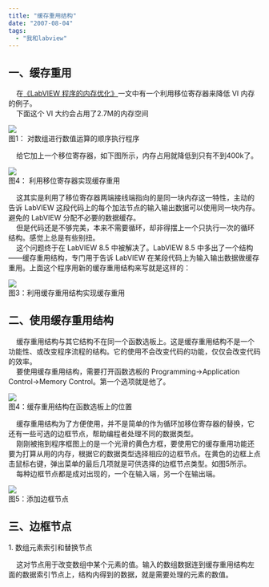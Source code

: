 ```yaml
---
title: "缓存重用结构"
date: "2007-08-04"
tags: 
  - "我和labview"
---
```


## 一、缓存重用  

    在[《LabVIEW 程序的内存优化》](http://ruanqizhen.spaces.live.com/blog/cns!5852D4F797C53FB6!1493.entry)一文中有一个利用移位寄存器来降低 VI 内存的例子。  
    下面这个 VI 大约会占用了2.7M的内存空间  

![](http://tkfiles.storage.msn.com/x1pnp_rgmi5o50VQfbvYrXGFUoFuDKMDbb-RmGXGApk75cE1A9d7GD81GDJolUGthur9KQ6TdAF7eh-JrBZbGHgEUGTZdkgfBgPwTgnVtQE0y0EJvJYbJ1zHGek3uWtHlM9Aa0AhTlhZa0)  
图1： 对数组进行数值运算的顺序执行程序

    给它加上一个移位寄存器，如下图所示，内存占用就降低到只有不到400k了。

![](http://tkfiles.storage.msn.com/x1pnp_rgmi5o50VQfbvYrXGFUoFuDKMDbb-hbKQ3eSVCyimPcYUt2Y3PKfHyH9E5r9ihSJ9dr_qIWq88DjTuCb1w8l_XzA41nJHGqpU9FfESfpyKUtnGcwCKrkbOsqgzaWmQEBPDTLcqZg)  
图4： 利用移位寄存器实现缓存重用

    这其实是利用了移位寄存器两端接线端指向的是同一块内存这一特性，主动的告诉 LabVIEW 这段代码上的每个加法节点的输入输出数据可以使用同一块内存。避免的 LabVIEW 分配不必要的数据缓存。  
    但是代码还是不够完美，本来不需要循环，却非得摆上一个只执行一次的循环结构。感觉上总是有些别扭。  
    这个问题终于在 LabVIEW 8.5 中被解决了。LabVIEW 8.5 中多出了一个结构——缓存重用结构，专门用于告诉 LabVIEW 在某段代码上为输入输出数据做缓存重用。上面这个程序用新的缓存重用结构来写就是这样的：

![](http://byfiles.storage.live.com/y1p9T-DUOhUWBbxCDqU5xR_3vZImyBX5MCDwI8dhaE6FA0kW32SNccMkAUXGvuOfA1RknsVBZo5450)  
图3：利用缓存重用结构实现缓存重用

## 二、使用缓存重用结构

    缓存重用结构与其它结构不在同一个函数选板上。这是缓存重用结构不是一个功能性、或改变程序流程的结构。它的使用不会改变代码的功能，仅仅会改变代码的效率。  
    要使用缓存重用结构，需要打开函数选板的 Programming->Application Control->Memory Control。第一个选项就是他了。

![](http://byfiles.storage.live.com/y1p9T-DUOhUWBbQdmKAxe7_T8R_Ds90JeVon6_Z-ITp5n_lhUo15pMA74VUWxAwlSHRGeDaLc8KDLI)  
图4：缓存重用结构在函数选板上的位置

    缓存重用结构为了方便使用，并不是简单的作为循环加移位寄存器的替换，它还有一些可选的边框节点，帮助编程者处理不同的数据类型。  
    刚刚被拖到程序框图上的是一个光滑的黄色方框，要使用它的缓存重用功能还要为打算从用的内存，根据它的数据类型选择相应的边框节点。在黄色的边框上点击鼠标右键，弹出菜单的最后几项就是可供选择的边框节点类型。如图5所示。  
    每种边框节点都是成对出现的，一个在输入端，另一个在输出端。  

![](http://byfiles.storage.live.com/y1p9T-DUOhUWBZmx5VNM43UhEprFSz2Paazp1a2y8_V2WZ43IgjPj89TexlBb1Ght0Tw5DR_x0fNCs)  
图5：添加边框节点

## 三、边框节点

1\. 数组元素索引和替换节点

    这对节点用于改变数组中某个元素的值。输入的数组数据连到缓存重用结构左面的数据索引节点上，结构内得到的数据，就是需要处理的元素的数值。

